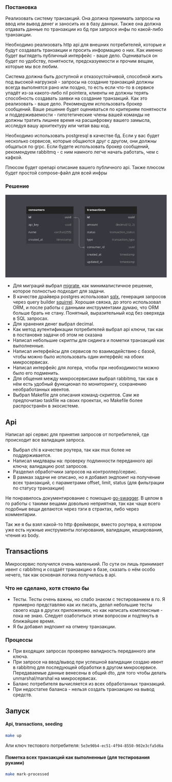 ### Постановка

Реализовать систему транзакций. Она должна принимать запросы на ввод или вывод денег и заносить их в базу данных. Также она должна отдавать данные по транзакции из бд при запросе инфы по какой-либо транзакции.

Необходимо реализовать http api для внешних потребителей, которые и будут создавать транзакции и просить информацию о них. Как именно будет выглядеть публичный интерфейс - ваше дело. Оцениваться он будет по удобству, понятности, предсказуемости и прочим вещам, которые мы все любим.

Система должна быть доступной и отказоустойчивой, способной жить под высокой нагрузкой - запросы на создание транзакций должны всегда выполнятся рано или поздно, то есть если что-то в сервисе упадёт из-за какого-либо nil pointerа, клиенты не должны терять способность создавать заявки на создание транзакций. Как это реализовать - ваше дело. Рекомендуем использовать брокер сообщений. Ваше решение будет оцениваться по критериям понятности и поддерживаемости - гипотетические члены вашей команды не должны тратить лишнее время на расшифровку вашего замысла, исследуя вашу архитектуру или читая ваш код.

Необходимо использовать postgresql в качестве бд.
Если у вас будет несколько сервисов, которые общаются друг с другом, они _должны_ общаться по grpc.
Если будете использовать брокер сообщений, рекомендуем rabbitmq - с ним намного легче начать работать, чем с кафкой.

Плюсом будет openapi описание вашего публичного api.
Также плюсом будет простой compose-файл для всей инфры


### Решение

![Diagram](https://github.com/Satont/job_test_5/raw/master/.github/assets/db-digram.png)

- Для миграций выбрал [migrate](https://github.com/golang-migrate/migrate), как минималистичное решение, которое полностью подходит для задачи.
- В качестве драйвера postgres использовал [sqlx](https://github.com/jmoiron/sqlx), генерация запросов через query builder [squirrel](https://github.com/Masterminds/squirrel). Хорошая связка, до этого использовал ORM, и после работы с данными инструментами думаю, что ORM больше брать не стану. Понятный, выразительный код без оверхеда в SQL запросах.
- Для хранения денег выбрал decimal.
- Как метод аутентификации потребителей выбрал api ключи, так как в постановке задачи об этом не сказана
- Написал небольшие скрипты для сидинга и пометки транзакций как выполненные.
- Написал интерфейсы для сервисов по взаимодействию с базой, чтобы можно было использовать один интерфейс на обоих микросервисах.
- Написал интерфейс для логера, чтобы при необходимости можно было его подменить.
- Для общения между микросервисами выбрал rabbitmq, так как в нём есть удобный функционал по мониторингу, сохранению необработанных ивентов.
- Выбрал Makefile для описания команд-скриптов. Сам же предпочитаю taskfile на своих проектах, но Makefile более распространён в экосистеме.

## Api

Написал api сервис для принятия запросов от потребителей, где происходит все валидация запроса.

- Выбрал chi в качестве роутера, так как mux более не поддерживается.
- Написал мидлвары на: проверку подлинности переданного api ключа; валидацию post запросов.
- Разделил обработчики запросов на контроллер/сервис.
- В рамках задачи не описано, но я добавил эндпоинт на получение всех транзакций, с параметрами offset, limit, status (для фильтрации по статусу транзакции)

Не понравилось документирование с помощью [go-swagger](https://github.com/go-swagger/go-swagger). В целом в го работы с такими вещами довольно неприятная, так как чаще всего подобные вещи делаются через тэги в страктах, либо через комментарии.  

Так же я бы взял какой-то http фреймворк, вместо роутера, в котором уже есть нужные инструменты логирования, валидации, кеширования, чтения из body.

## Transactions

Микросервис получился очень маленький. По сути он лишь принимает ивент с rabbitmq и создаёт транзакцию в базе, сказать о нём особо нечего, так как основная логика получилась в api.

### Что не сделано, хотя стоило бы

- Тесты. Тесты очень важны, но слабо знаком с тестированием в го. Я примерно представляю как их писать, делал небольшие тесты своего кода в других приложениях, но как написать комплексные - пока не знаю. Следует озаботиться этим вопросом и подтянуть в ближайшее время.
- Я бы добавил эндпоинт на отмену транзакции.

### Процессы

- При входящих запросах проверяю валидность переданного апи ключа.
- При запросе на ввод/вывод при успешной валидации создаю ивент в rabbitmq для последующей обработки в другом микросервисе. Передаваемые данные венесены в общий dto, для того чтобы делать unmarshal/marshal на микросервисах.
- Баланс потребителя вычисляется из всех обработанных транзакций.
- При недостатке баланса - нельзя создать транзакцию на вывод средств.

## Запуск

#### Api, transactions, seeding

```bash
make up
```

Апи ключ тестового потребителя: `5e3e90b4-ec51-4f94-8550-902e3cfa5d6a`

#### Пометка всех транзакций как выполненные (для тестирования руками)

```bash
make mark-processed
```